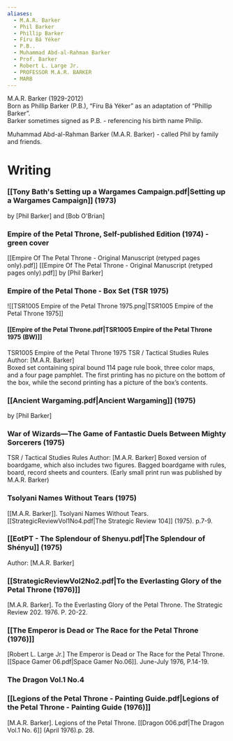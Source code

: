 ```yaml
---
aliases:
  - M.A.R. Barker
  - Phil Barker
  - Phillip Barker
  - Fíru Bá Yéker
  - P.B..
  - Muhammad Abd-al-Rahman Barker
  - Prof. Barker
  - Robert L. Large Jr.
  - PROFESSOR M.A.R. BARKER
  - MARB
---
```

M.A.R. Barker (1929-2012)  
Born as Phillip Barker (P.B.), “Fíru Bá Yéker” as an adaptation of “Phillip Barker”.  
Barker sometimes signed as P.B. - referencing his birth name Philip.

Muhammad Abd-al-Rahman Barker (M.A.R. Barker) - called Phil by family and friends.

# Writing
### [[Tony Bath's Setting up a Wargames Campaign.pdf|Setting up a Wargames Campaign]] (1973)
by [Phil Barker] and [Bob O'Brian]
### Empire of the Petal Throne, Self-published Edition (1974) - green cover
[[Empire Of The Petal Throne - Original Manuscript (retyped pages only).pdf]]
[[Empire Of The Petal Throne - Original Manuscript (retyped pages only).pdf]]
by [Phil Barker]
### Empire of the Petal Thone - Box Set (TSR 1975)
![[TSR1005 Empire of the Petal Throne 1975.png|TSR1005 Empire of the Petal Throne 1975]]
#### [[Empire of the Petal Throne.pdf|TSR1005 Empire of the Petal Throne 1975 (BW)]]
TSR1005 Empire of the Petal Throne 1975 
TSR / Tactical Studies Rules
Author: [M.A.R. Barker]  
Boxed set containing spiral bound 114 page rule book, three color maps, and a four page pamphlet. The first printing has no picture on the bottom of the box, while the second printing has a picture of the box’s contents.
### [[Ancient Wargaming.pdf|Ancient Wargaming]] (1975)
by [Phil Barker]
### War of Wizards—The Game of Fantastic Duels Between Mighty Sorcerers (1975)
TSR / Tactical Studies Rules
Author: [M.A.R. Barker]
Boxed version of boardgame, which also includes two figures. Bagged boardgame with rules, board, record sheets and counters. (Early small print run was published by M.A.R. Barker)
### Tsolyani Names Without Tears (1975)
[[M.A.R. Barker]]. Tsolyani Names Without Tears. [[StrategicReviewVol1No4.pdf|The Strategic Review 104]] (1975). p.7-9.
### [[EotPT - The Splendour of Shenyu.pdf|The Splendour of Shényu]] (1975)
Author: [M.A.R. Barker]
### [[StrategicReviewVol2No2.pdf|To the Everlasting Glory of the Petal Throne (1976)]]
[M.A.R. Barker]. To the Everlasting Glory of the Petal Throne. The Strategic Review 202. 1976. P. 20-22.
### [[The Emperor is Dead or The Race for the Petal Throne (1976)]]
[Robert L. Large Jr.] The Emperor is Dead or The Race for the Petal Throne. [[Space Gamer 06.pdf|Space Gamer No.06]]. June-July 1976, P.14-19.
### The Dragon Vol.1 No.4


### [[Legions of the Petal Throne - Painting Guide.pdf|Legions of the Petal Throne - Painting Guide (1976)]]
[M.A.R. Barker]. Legions of the Petal Throne. [[Dragon 006.pdf|The Dragon Vol.1 No. 6]] (April 1976).p. 28.

